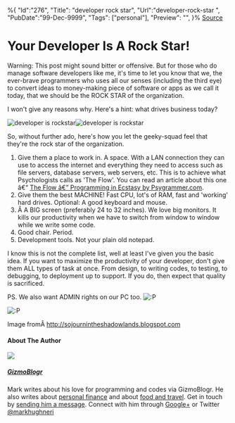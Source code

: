 ﻿%{
    "Id":"276",
    "Title": "developer rock star",
    "Url":"developer-rock-star",
    "PubDate":"99-Dec-9999",
    "Tags": ["personal"],
    "Preview": "",
}%
[Source](http://gizmoblogr.com/358/developer-rock-star "Permalink to Your Developer Is A Rock Star!")

# Your Developer Is A Rock Star!

Warning: This post might sound bitter or offensive. But for those who do manage software developers like me, it's time to let you know that we, the ever-brave programmers who uses all our senses (including the third eye) to convert ideas to money-making piece of software or apps as we call it today, that we should be the ROCK STAR of the organization.

I won't give any reasons why. Here's a hint: what drives business today?

![developer is rockstar][1]![developer is rockstar][2]

So, without further ado, here's how you let the geeky-squad feel that they're the rock star of the organization.

1. Give them a place to work in. A space. With a LAN connection they can use to access the internet and everything they need to access such as file servers, database servers, web servers, etc. This is to achieve what Psychologists calls as 'The Flow'. You can read an article about this one â€“ [The Flow â€” Programming in Ecstasy by Psygrammer.com][3].
2. Give them the best MACHINE! Fast CPU, lot's of RAM, fast and 'working' hard drives. Optional: A good keyboard and mouse.
3. Â A BIG screen (preferably 24 to 32 inches). We love big monitors. It kills our productivity when we have to switch from window to window while we write some code.
4. Good chair. Period.
5. Development tools. Not your plain old notepad.

I know this is not the complete list, well at least I've given you the basic idea. If you want to maximize the productivity of your developer, don't give them ALL types of task at once. From design, to writing codes, to testing, to debugging, to deployment up to support. If you do, then expect that quality is sacrificed.

PS. We also want ADMIN rights on our PC too. ![:P][1]

![:P][4]

Image fromÂ http://sojournintheshadowlands.blogspot.com




#### About The Author

![][5]

##### [GizmoBlogr][6]

Mark writes about his love for programming and codes via GizmoBlogr. He also writes about [personal finance][7] and about [food and travel][8]. Get in touch by [sending him a message][9]. Connect with him through  [Google+][10] or Twitter [@markhughneri][11]

[1]: http://gizmoblogr.com/assets/loading.gif
[2]: http://gizmoblogr.com/wp-content/uploads/2013/09/developer-is-rockstar.jpg
[3]: http://psygrammer.com/2011/02/10/the-flow-programming-in-ecstasy/
[4]: http://gizmoblogr.com/wp-includes/images/smilies/icon_razz.gif
[5]: http://0.gravatar.com/avatar/0a71fb2741e1e3052384c81c65fde29a?s=100&d=http%3A%2F%2F0.gravatar.com%2Favatar%2Fad516503a11cd5ca435acc9bb6523536%3Fs%3D100&r=G
[6]: http://gizmoblogr.com/author/mhneri
[7]: http://moneygizmo.net
[8]: http://www.sisigbytes.com
[9]: http://gizmoblogr.com/contact
[10]: http://plus.google.com/108873856677774227247?rel=author
[11]: https://twitter.com/markhughneri
